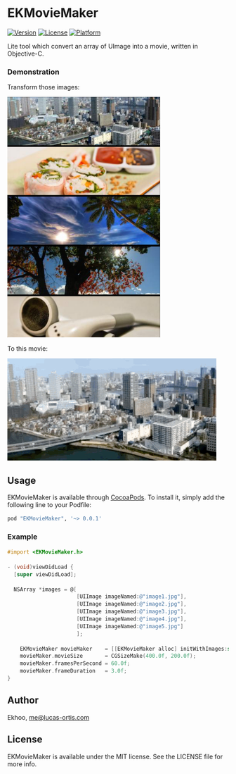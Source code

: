 # EKMovieMaker

[![Version](https://img.shields.io/cocoapods/v/EKMovieMaker.svg?style=flat)](http://cocoapods.org/pods/EKMovieMaker)
[![License](https://img.shields.io/cocoapods/l/EKMovieMaker.svg?style=flat)](http://cocoapods.org/pods/EKMovieMaker)
[![Platform](https://img.shields.io/cocoapods/p/EKMovieMaker.svg?style=flat)](http://cocoapods.org/pods/EKMovieMaker)

Lite tool which convert an array of UImage into a movie, written in Objective-C.

### Demonstration

Transform those images:

![EKMovieMakerImage](https://github.com/Ekhoo/EKMovieMaker/blob/master/Example/Assets/Images.png)


To this movie:


![EKMovieMaker](https://github.com/Ekhoo/EKMovieMaker/blob/master/Example/Assets/Movie.gif)

## Usage

EKMovieMaker is available through [CocoaPods](http://cocoapods.org). To install
it, simply add the following line to your Podfile:

```ruby
pod "EKMovieMaker", '~> 0.0.1'
```

### Example

``` objective-c
#import <EKMovieMaker.h>

- (void)viewDidLoad {
  [super viewDidLoad];
  
  NSArray *images = @[
                      [UIImage imageNamed:@"image1.jpg"],
                      [UIImage imageNamed:@"image2.jpg"],
                      [UIImage imageNamed:@"image3.jpg"],
                      [UIImage imageNamed:@"image4.jpg"],
                      [UIImage imageNamed:@"image5.jpg"]
                      ];
                      
    EKMovieMaker movieMaker    = [[EKMovieMaker alloc] initWithImages:self.images];
    movieMaker.movieSize       = CGSizeMake(400.0f, 200.0f);
    movieMaker.framesPerSecond = 60.0f;
    movieMaker.frameDuration   = 3.0f;
}
```

## Author

Ekhoo, me@lucas-ortis.com

## License

EKMovieMaker is available under the MIT license. See the LICENSE file for more info.
